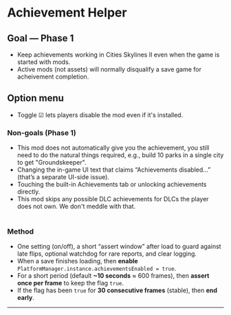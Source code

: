 # Achievement Helper

## Goal — Phase 1
- Keep achievements working in Cities Skylines II even when the game is started with mods.
- Active mods (not assets) will normally disqualify a save game for acheivement completion.

## Option menu
- Toggle ☑ lets players disable the mod even if it's installed.

### Non-goals (Phase 1)
- This mod does not automatically give you the achievement, you still need to do the natural things required, e.g., build 10 parks in a single city to get "Groundskeeper".
- Changing the in-game UI text that claims “Achievements disabled…” (that’s a separate UI-side issue).
- Touching the built-in Achievements tab or unlocking achievements directly.
- This mod skips any possible DLC achievements for DLCs the player does not own. We don't meddle with that.
<br><br>
### Method
- One setting (on/off), a short “assert window” after load to guard against late flips, optional watchdog for rare reports, and clear logging.
- When a save finishes loading, then **enable** `PlatformManager.instance.achievementsEnabled = true`.
- For a short period (default **~10 seconds** ≈ 600 frames), then **assert once per frame** to keep the flag `true`.
- If the flag has been `true` for **30 consecutive frames** (stable), then **end early**.

---


